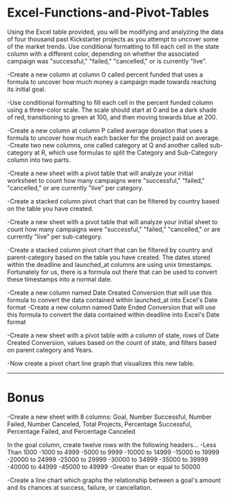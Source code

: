 # Excel-Functions-and-Pivot-Tables
Using the Excel table provided, you will be modifying and analyzing the data of four thousand past Kickstarter projects as you attempt to uncover some of the market trends.
Use conditional formatting to fill each cell in the state column with a different color, depending on whether the associated campaign was "successful," "failed," "cancelled," or is currently "live".

-Create a new column at column O called percent funded that uses a formula to uncover how much money a campaign made towards reaching its initial goal.

-Use conditional formatting to fill each cell in the percent funded column using a three-color scale. The scale should start at 0 and be a dark shade of red, transitioning to green at 100, and then moving towards blue at 200.


-Create a new column at column P called average donation that uses a formula to uncover how much each backer for the project paid on average.
-Create two new columns, one called category at Q and another called sub-category at R, which use formulas to split the Category and Sub-Category column into two parts.


-Create a new sheet with a pivot table that will analyze your initial worksheet to count how many campaigns were "successful," "failed," "cancelled," or are currently "live" per category.


-Create a stacked column pivot chart that can be filtered by country based on the table you have created.

-Create a new sheet with a pivot table that will analyze your initial sheet to count how many campaigns were "successful," "failed," "cancelled," or are currently "live" per sub-category.


-Create a stacked column pivot chart that can be filtered by country and parent-category based on the table you have created.
The dates stored within the deadline and launched_at columns are using unix timestamps. Fortunately for us, there is a formula out there that can be used to convert these timestamps into a normal date.


-Create a new column named Date Created Conversion that will use this formula to convert the data contained within launched_at into Excel's Date format
-Create a new column named Date Ended Conversion that will use this formula to convert the data contained within deadline into Excel's Date format

-Create a new sheet with a pivot table with a column of state, rows of Date Created Conversion, values based on the count of state, and filters based on parent category and Years.

-Now create a pivot chart line graph that visualizes this new table.


--------------------------------------------------------
# Bonus
-Create a new sheet with 8 columns: Goal, Number Successful, Number Failed, Number Canceled, Total Projects, Percentage Successful, Percentage Failed, and Percentage Canceled


In the goal column, create twelve rows with the following headers...
-Less Than 1000
-1000 to 4999
-5000 to 9999
-10000 to 14999
-15000 to 19999
-20000 to 24999
-25000 to 29999
-30000 to 34999
-35000 to 39999
-40000 to 44999
-45000 to 49999
-Greater than or equal to 50000

-Create a line chart which graphs the relationship between a goal's amount and its chances at success, failure, or cancellation.

